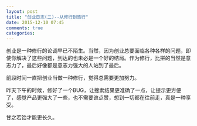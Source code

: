 ```yaml
---
layout: post
title: "创业日志(二)--从修行到旅行"
date: 2015-12-10 07:45
comments: true
categories: 
---
```

创业是一种修行的论调早已不陌生。当然，因为创业总要面临各种各样的问题，即使你解决了这些问题，到达的也未必是一个好的结局。作为修行，比拼的当然是意志力了，最后好像都是意志力强大的人站到了最后。

前段时间一直把创业当做一种修行，觉得总需要更加努力。

昨天下午的时候，修好了一个BUG，让搜索结果更准确了一点，让提示更方便了，感觉产品更强大了一些，也不需要谁点赞，想到一切都在往前走，真是一种享受。

甘之若饴才能更长久。